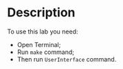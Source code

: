 # Description
To use this lab you need:
* Open Terminal;
* Run `make` command;
* Then run `UserInterface` command.
